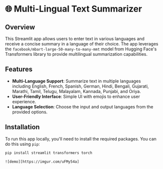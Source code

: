 # 🌐 Multi-Lingual Text Summarizer

## Overview
This Streamlit app allows users to enter text in various languages and receive a concise summary in a language of their choice. The app leverages the `facebook/mbart-large-50-many-to-many-mmt` model from Hugging Face's Transformers library to provide multilingual summarization capabilities.

## Features
- **Multi-Language Support**: Summarize text in multiple languages including English, French, Spanish, German, Hindi, Bengali, Gujarati, Marathi, Tamil, Telugu, Malayalam, Kannada, Punjabi, and Oriya.
- **User-Friendly Interface**: Simple UI with emojis to enhance user experience.
- **Language Selection**: Choose the input and output languages from the provided options.

## Installation

To run this app locally, you'll need to install the required packages. You can do this using `pip`:

```bash
pip install streamlit transformers torch

![demo][https://imgur.com/uFMy54a]
